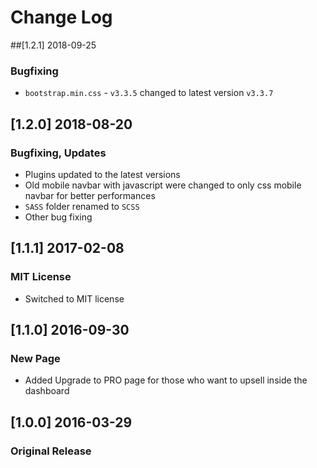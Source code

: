 # Change Log

##[1.2.1] 2018-09-25
### Bugfixing
- `bootstrap.min.css` - `v3.3.5` changed to latest version `v3.3.7`

## [1.2.0] 2018-08-20
### Bugfixing, Updates
- Plugins updated to the latest versions
- Old mobile navbar with javascript were changed to only css mobile navbar for better performances
- `SASS` folder renamed to `SCSS`
- Other bug fixing

## [1.1.1] 2017-02-08
### MIT License
- Switched to MIT license

## [1.1.0] 2016-09-30
### New Page
- Added Upgrade to PRO page for those who want to upsell inside the dashboard

## [1.0.0] 2016-03-29
### Original Release
